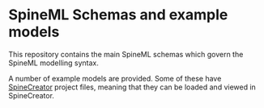 # SpineML Schemas and example models

This repository contains the main SpineML schemas which govern the
SpineML modelling syntax.

A number of example models are provided. Some of these have
[SpineCreator](https://github.com/SpineML/SpineCreator) project files,
meaning that they can be loaded and viewed in SpineCreator.
